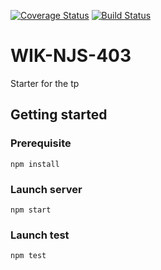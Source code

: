 [![Coverage Status](https://coveralls.io/repos/github/juliobasito/test-unitaire-nodejs/badge.svg?branch=master)](https://coveralls.io/github/juliobasito/test-unitaire-nodejs?branch=master)
[![Build Status](https://travis-ci.org/juliobasito/test-unitaire-nodejs.svg?branch=master)](https://travis-ci.org/juliobasito/test-unitaire-nodejs.svg?branch=master)
# WIK-NJS-403

Starter for the tp

## Getting started

### Prerequisite

`npm install`

### Launch server

`npm start`

### Launch test

`npm test`